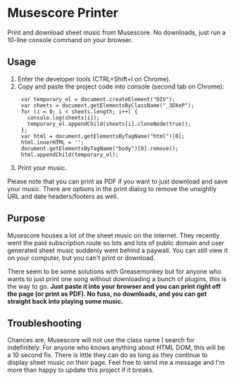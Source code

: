 # Musescore Printer

Print and download sheet music from Musescore.  No downloads, just run a 10-line console command on your browser.

## Usage

1. Enter the developer tools (CTRL+Shift+I on Chrome).
2. Copy and paste the project code into console (second tab on Chrome):
   ```
    var temporary_el = document.createElement("DIV");
    var sheets = document.getElementsByClassName("_3DXeP");
    for (i = 0; i < sheets.length; i++) {
      console.log(sheets[i]);
      temporary_el.appendChild(sheets[i].cloneNode(true));
    };
    var html = document.getElementsByTagName("html")[0];
    html.innerHTML = '';
    document.getElementsByTagName("body")[0].remove();
    html.appendChild(temporary_el);
   ```
3. Print your music.

Please note that you can print as PDF if you want to just download and save your music.  There are options in the print dialog to remove the unsightly URL and date headers/footers as well.

## Purpose

Musescore houses a lot of the sheet music on the internet.  They recently went the paid subscription route so lots and lots of public domain and user generated sheet music suddenly went behind a paywall.  You can still view it on your computer, but you can't print or download.

There seem to be some solutions with Greasemonkey but for anyone who wants to just print one song without downloading a bunch of plugins, this is the way to go.  **Just paste it into your browser and you can print right off the page (or print as PDF).  No fuss, no downloads, and you can get straight back into playing some music.**

## Troubleshooting

Chances are, Musescore will not use the class name I search for indefinitely.  For anyone who knows anything about HTML DOM, this will be a 10 second fix.  There is little they can do as long as they continue to display sheet music on their page.  Feel free to send me a message and I'm more than happy to update this project if it breaks.
